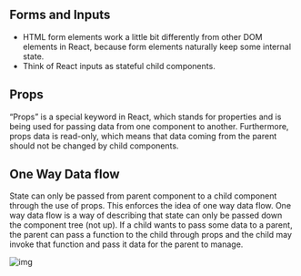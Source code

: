 ## Forms and Inputs
- HTML form elements work a little bit differently from other DOM elements in React, because form elements naturally keep some internal state. 
- Think of React inputs as stateful child components.

## Props
“Props” is a special keyword in React, which stands for properties and is being used for passing data from one component to another. Furthermore, props data is read-only, which means that data coming from the parent should not be changed by child components.

## One Way Data flow
State can only be passed from parent component to a child component through the use of props. This enforces the idea of one way data flow. One way data flow is a way of describing that state can only be passed down the component tree (not up). If a child wants to pass some data to a parent, the parent can pass a function to the child through props and the child may invoke that function and pass it data for the parent to manage.

![img](https://www.techdiagonal.com/wp-content/uploads/2019/09/react-props-blog-image-design-2.jpg)
